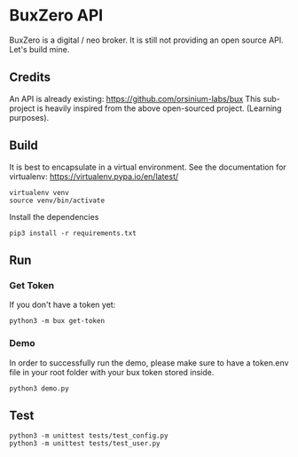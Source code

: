 # BuxZero API

BuxZero is a digital / neo broker. It is still not providing an open source API. Let's build mine.

## Credits

An API is already existing: https://github.com/orsinium-labs/bux
This sub-project is heavily inspired from the above open-sourced project. (Learning purposes).

## Build

It is best to encapsulate in a virtual environment. See the documentation for virtualenv: https://virtualenv.pypa.io/en/latest/
```shell
virtualenv venv
source venv/bin/activate
```

Install the dependencies
```shell
pip3 install -r requirements.txt
```

## Run

### Get Token

If you don't have a token yet:
```shell
python3 -m bux get-token
```

### Demo
In order to successfully run the demo, please make sure to have a token.env file in your root folder with your bux token stored inside.
```shell
python3 demo.py
```

## Test
```shell
python3 -m unittest tests/test_config.py
python3 -m unittest tests/test_user.py
```